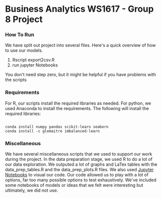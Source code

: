 # Business Analytics WS1617 - Group 8 Project

### How To Run

We have split out project into several files.  Here's a quick overview of how to use our models.

1) Rscript export2csv.R
2) run jupyter Notebooks

You don't need step zero, but it might be helpful if you have problems with the scripts

### Requirements

For R, our scripts install the required libraries as needed.  For python, we used Anaconda to install the requirements.  The following will install the required libraries:

```

conda install numpy pandas scikit-learn seaborn
conda install -c glemaitre imbalanced-learn

```

### Miscellaneous

We have several miscellaneous scripts that we used to support our work during the project.  In the data preparation stage, we used R to do a lot of our data exploration.  We outputed a lot of graphs and LaTex tables with the data_prep_tables.R and the data_prep_plots.R files.  We also used [Jupyter Notebooks](http://jupyter.org/) to visual our code.  Our code allowed us to play with a lot of options, far too many possible options to test exhaustively.  We've included some notebooks of models or ideas that we felt were interesting but ultimately, we did not use.
